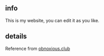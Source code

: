 ## info

This is my website, you can edit it as you like.

## details

Reference from <a href="https://github.com/Lumm1t/obnoxious.club">obnoxious.club</a>
